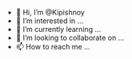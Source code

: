 - 👋 Hi, I’m @Kipishnoy
- 👀 I’m interested in ...
- 🌱 I’m currently learning ...
- 💞️ I’m looking to collaborate on ...
- 📫 How to reach me ...
 
<!--- 👋 Hi, I’m @Kipishnoy
Kipishnoy/Kipishnoy is a ✨ special ✨ repository because its `README.md` (this file) appears on your GitHub profile.
You can click the Preview link to take a look at your changes.
--->
